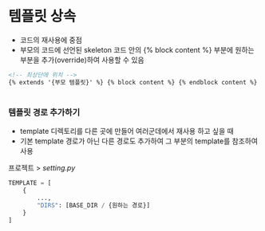 # 템플릿 상속

- 코드의 재사용에 중점
- 부모의 코드에 선언된 skeleton 코드 안의 {% block content %} 부분에 원하는 부분을 추가(override)하여 사용할 수 있음

```html
<!-- 최상단에 위치 -->
{% extends '{부모 템플릿}' %} {% block content %} {% endblock content %}
```

#

### 템플릿 경로 추가하기

- template 디렉토리를 다른 곳에 만들어 여러군데에서 재사용 하고 싶을 때
- 기본 template 경로가 아닌 다른 경로도 추가하여 그 부분의 template를 참조하여 사용

프로젝트 > _setting.py_

```python
TEMPLATE = [
	{
		...,
		"DIRS": [BASE_DIR / {원하는 경로}]
	}
]
```

